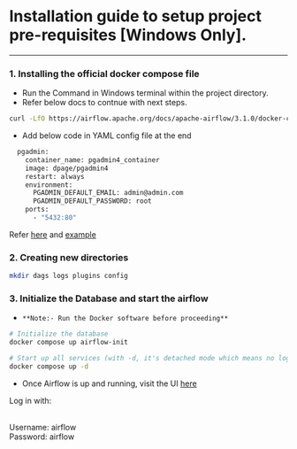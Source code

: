 # Installation guide to setup project pre-requisites [Windows Only].

---

### 1. Installing the official docker compose file

- Run the Command in Windows terminal within the project directory.
- Refer below docs to contnue with next steps.

```bash
curl -LfO https://airflow.apache.org/docs/apache-airflow/3.1.0/docker-compose.yaml
```

- Add below code in YAML config file at the end

```bash
  pgadmin:
    container_name: pgadmin4_container
    image: dpage/pgadmin4
    restart: always
    environment:
      PGADMIN_DEFAULT_EMAIL: admin@admin.com
      PGADMIN_DEFAULT_PASSWORD: root
    ports:
      - "5432:80"
```

Refer [here](https://airflow.apache.org/docs/apache-airflow/stable/howto/docker-compose/index.html) and [example](https://airflow.apache.org/docs/apache-airflow/stable/tutorial/pipeline.html)

### 2. Creating new directories

```bash
mkdir dags logs plugins config
```

### 3. Initialize the Database and start the airflow

- `**Note:- Run the Docker software before proceeding**`

```bash
# Initialize the database
docker compose up airflow-init

# Start up all services (with -d, it's detached mode which means no logs would be shown)
docker compose up -d
```
- Once Airflow is up and running, visit the UI [here](http://localhost:8080)

Log in with:<br><br>

Username: airflow<br>
Password: airflow


